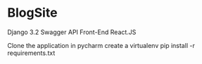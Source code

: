 # BlogSite
Django 3.2
Swagger API
Front-End  React.JS

Clone the application in pycharm
create a virtualenv
pip install -r requirements.txt
